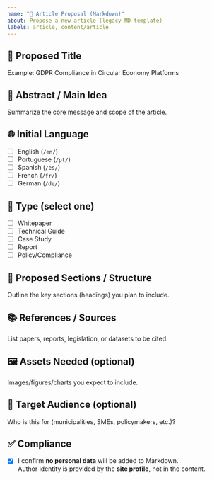 ```yaml
---
name: "📑 Article Proposal (Markdown)"
about: Propose a new article (legacy MD template)
labels: article, content/article
---
```


## 📑 Proposed Title
Example: GDPR Compliance in Circular Economy Platforms

## 📝 Abstract / Main Idea
Summarize the core message and scope of the article.

## 🌐 Initial Language
- [ ] English (`/en/`)
- [ ] Portuguese (`/pt/`)
- [ ] Spanish (`/es/`)
- [ ] French (`/fr/`)
- [ ] German (`/de/`)

## 🧩 Type (select one)
- [ ] Whitepaper
- [ ] Technical Guide
- [ ] Case Study
- [ ] Report
- [ ] Policy/Compliance

## 🧱 Proposed Sections / Structure
Outline the key sections (headings) you plan to include.

## 📚 References / Sources
List papers, reports, legislation, or datasets to be cited.

## 🖼️ Assets Needed (optional)
Images/figures/charts you expect to include.

## 🎯 Target Audience (optional)
Who is this for (municipalities, SMEs, policymakers, etc.)?

## ✅ Compliance
- [x] I confirm **no personal data** will be added to Markdown.  
      Author identity is provided by the **site profile**, not in the content.
